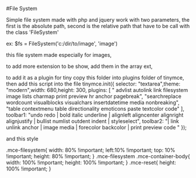 #File System

Simple file system made with php and jquery
work with two parameters, the first is the absolute path, second is the relative path
that have to be call with the class 'FileSystem'

ex: $fs = FileSystem('c:/dir/to/image', 'image')

this file system made especially for images,

to add more extension to be show, add them in the array ext,

to add it as a plugin for tiny copy this folder into plugins folder of tinymce,
then add this script into the file
            tinymce.init({
            selector: "textarea",theme: "modern",width: 680,height: 300,
            plugins: [
                " advlist autolink  link filesystem image lists charmap print preview hr anchor pagebreak",
                "searchreplace wordcount visualblocks visualchars insertdatetime media nonbreaking",
                "table contextmenu table directionality emoticons paste textcolor  code"
            ],
            toolbar1: "undo redo | bold italic underline | alignleft aligncenter alignright alignjustify | bullist numlist outdent indent | styleselect",
            toolbar2: "|  link unlink anchor | image media | forecolor backcolor  | print preview code "
            });
            
             
and this style
 
   .mce-filesystem{
                         width: 80% !important;
                         left:10% !important;
                         top:  10% !important;
                         height: 80% !important;
                     }
                     .mce-filesystem .mce-container-body{
                         width: 100% !important;
                         height: 100% !important;
                     }
                     .mce-reset{
                         height: 100% !important;
                     }
             
             
         
    
    
